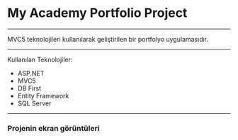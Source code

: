 <H1>My Academy Portfolio Project</H1>
<hr>

MVC5 teknolojileri kullanılarak geliştirilen bir portfolyo uygulamasıdır.
<hr>


Kullanılan Teknolojiler:
* ASP.NET
* MVC5
* DB First
* Entity Framework
* SQL Server

<hr>

<h3>Projenin ekran görüntüleri</h3>

